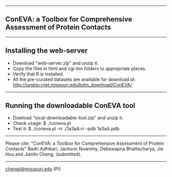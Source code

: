 -------------------------------------------------------------------
ConEVA: a Toolbox for Comprehensive Assessment of Protein Contacts
-------------------------------------------------------------------

-------------------------------------------------------------------
Installing the web-server
-------------------------------------------------------------------
 - Download "web-server.zip" and unzip it.
 - Copy the files in html and cgi-bin folders to appropriate places.
 - Verify that R is installed.
 - All the pre-curated datasets are available for download at:
   http://sysbio.rnet.missouri.edu/bdm_download/ConEVA/ 

-------------------------------------------------------------------
Running the downloadable ConEVA tool
-------------------------------------------------------------------
 - Dowload "local-downloadable-tool.zip" and unzip it.
 - Check usage:
   $ ./coneva.pl
 - Test it:
   $ ./coneva.pl -rr ./1a3aA.rr -pdb 1a3aA.pdb

-------------------------------------------------------------------
Please cite:
"ConEVA: a Toolbox for Comprehensive Assessment of Protein Contacts"
Badri Adhikari, Jackson Nowotny, Debswapna Bhattacharya, Jie Hou and Jianlin Cheng.
(submitted).

-------------------------------------------------------------------
chengji@missouri.edu (PI)
